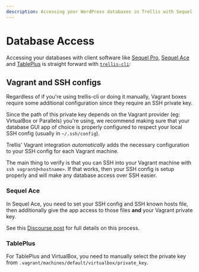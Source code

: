 ```yaml
---
description: Accessing your WordPress databases in Trellis with Sequel Pro or TablePlus just requires some initial configuration. phpMyAdmin not necessary.
---
```


# Database Access

Accessing your databases with client software like [Sequel Pro](https://www.sequelpro.com/), [Sequel Ace](https://sequel-ace.com/) and [TablePlus](http://tableplus.com/) is straight forward with [`trellis-cli`](https://github.com/roots/trellis-cli):

<CodeSwitcher :languages="{cli:'Trellis CLI',manual:'Manual'}">
<template v-slot:cli>

Run the following from any directory within your project:

For Sequel Pro (or Sequel Ace):
```bash
$ trellis db open --app=sequel-pro production example.com
```

For TablePlus
```bash
$ trellis db open --app=tableplus production example.com
```

</template>
<template v-slot:manual>

Configure your Sequel client as follows:
## Development (Vagrant box)

- Connection type: SSH
- MySQL host: `127.0.0.1`
- Username: `example_com`
- Password: `example_dbpassword` (use the value of `db_password` from `group_vars/development/vault.yml`)
- SSH Host: `example.test`
- SSH User: `vagrant`
- SSH Key: Select the following file from your Trellis directory: `.vagrant/machines/default/virtualbox/private_key`

## Remote servers

- Connection type: SSH
- MySQL host: `127.0.0.1`
- Username: `example_com`
- Password: `example_dbpassword` (use the value of `db_password` from `group_vars/<environment>/vault.yml`)
- SSH Host: `example.com`
- SSH User: `web`

::: tip SSH Password?
Because Trellis provisions remote environments to use [SSH keys](/trellis/docs/ssh-keys/) rather than passwords, the password field or prompt is left blank.
:::

</template>
</CodeSwitcher>

## Vagrant and SSH configs

Regardless of if you're using trellis-cli or doing it manually, Vagrant boxes
require some additional configuration since they require an SSH private key.

Since the path of this private key depends on the Vagrant provider (eg:
VirtualBox or Parallels) you're using, we recommend making sure that your
database GUI app of choice is properly configured to respect your local SSH
config (usually in `~/.ssh/config`).

Trellis' Vagrant integration _automatically_ adds the necessary configuration to
your SSH config for each Vagrant machine.

The main thing to verify is that you can SSH into your Vagrant machine with `ssh vagrant@<hostname>`.
If that works, then your SSH config is setup properly and will make any database
access over SSH easier.

### Sequel Ace

In Sequel Ace, you need to set your SSH config and SSH known hosts file, then
additionally give the app access to those files **and** your Vagrant private
key.

See this [Discourse
post](https://discourse.roots.io/t/advice-for-trellis-db-open-with-vagrant-dev-box/22002/3?u=swalkinshaw)
for full details on this process.

### TablePlus
  
For TablePlus and VirtualBox, you need to manually select the private key from `.vagrant/machines/default/virtualbox/private_key`.
